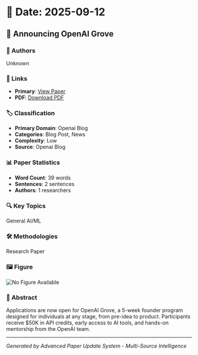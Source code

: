 # 📅 Date: 2025-09-12

## 📄 Announcing OpenAI Grove

### 👥 Authors
Unknown

### 🔗 Links
- **Primary**: [View Paper](https://openai.com/index/openai-grove)
- **PDF**: [Download PDF](https://arxiv.org/pdf/.pdf) 



### 🏷️ Classification
- **Primary Domain**: Openai Blog
- **Categories**: Blog Post, News
- **Complexity**: Low
- **Source**: Openai Blog

### 📊 Paper Statistics
- **Word Count**: 39 words
- **Sentences**: 2 sentences
- **Authors**: 1 researchers

### 🔍 Key Topics
General AI/ML

### 🛠️ Methodologies
Research Paper

### 🖼️ Figure
![No Figure Available](https://img.shields.io/badge/Figure-Not_Available-lightgrey?style=for-the-badge)

### 📝 Abstract
Applications are now open for OpenAI Grove, a 5-week founder program designed for individuals at any stage, from pre-idea to product. Participants receive $50K in API credits, early access to AI tools, and hands-on mentorship from the OpenAI team.

---
*Generated by Advanced Paper Update System - Multi-Source Intelligence*
